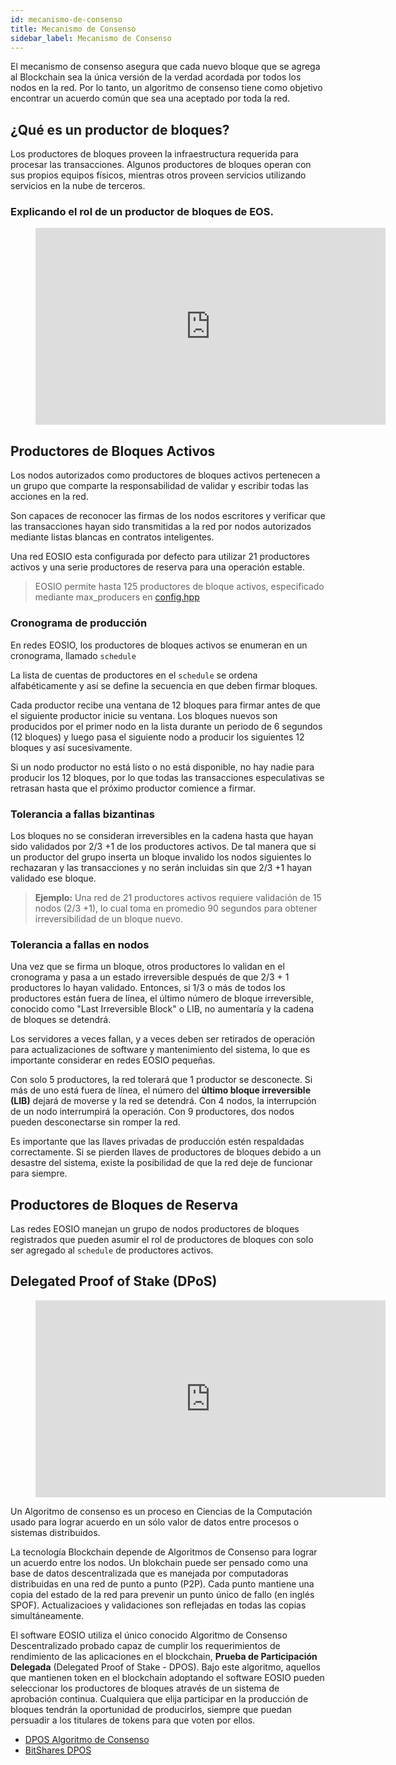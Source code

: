 ```yaml
---
id: mecanismo-de-consenso
title: Mecanismo de Consenso
sidebar_label: Mecanismo de Consenso
---
```


El mecanismo de consenso asegura que cada nuevo bloque que se agrega al Blockchain sea la única versión de la verdad acordada por todos los nodos en la red. Por lo tanto, un algoritmo de consenso tiene como objetivo encontrar un acuerdo común que sea una aceptado por toda la red.


## ¿Qué es un productor de bloques?

Los productores de bloques proveen la infraestructura requerida para procesar las transacciones. Algunos productores de bloques operan con sus propios equipos físicos, mientras otros proveen servicios utilizando servicios en la nube de terceros.

### Explicando el rol de un productor de bloques de EOS.

<figure class="video_container">
  <iframe width="560" height="315" src="https://www.youtube.com/embed/YLt5uexD9gg" frameborder="0" allowfullscreen="true"> </iframe>
</figure>


## Productores de Bloques Activos

Los nodos autorizados como productores de bloques activos pertenecen a un grupo que comparte la responsabilidad de validar y escribir todas las acciones en la red.

Son capaces de reconocer las firmas de los nodos escritores y verificar que las transacciones hayan sido transmitidas a la red por nodos autorizados mediante listas blancas en contratos inteligentes.

Una red EOSIO esta configurada por defecto para utilizar 21 productores activos y una serie productores de reserva para una operación estable.


>EOSIO permite hasta 125 productores de bloque activos, especificado mediante max_producers en [config.hpp](https://github.com/EOSIO/eos/blob/master/libraries/chain/include/eosio/chain/config.hpp#L106)

### Cronograma de producción

En redes EOSIO, los productores de bloques activos se enumeran en un cronograma, llamado `schedule`

La lista de cuentas de productores en el `schedule` se ordena alfabéticamente y así se define la secuencia en que deben firmar bloques.

Cada productor recibe una ventana de 12 bloques para firmar antes de que el siguiente productor inicie su ventana. Los bloques nuevos son producidos por el primer nodo en la lista durante un periodo de 6 segundos (12 bloques) y luego pasa el siguiente nodo a producir los siguientes 12 bloques y así sucesivamente.

Si un nodo productor no está listo o no está disponible, no hay nadie para producir los 12 bloques, por lo que todas las transacciones especulativas se retrasan hasta que el próximo productor comience a firmar.

### Tolerancia a fallas bizantinas

Los bloques no se consideran irreversibles en la cadena hasta que hayan sido validados por 2/3 +1 de los productores activos. De tal manera que si un productor del grupo inserta un bloque invalido los nodos siguientes lo rechazaran y las transacciones y no serán incluidas sin que 2/3 +1 hayan validado ese bloque.

>**Ejemplo:** Una red de 21 productores activos requiere validación de 15 nodos (2/3 +1), lo cual toma en promedio 90 segundos para obtener irreversibilidad de un bloque nuevo.

### Tolerancia a fallas en nodos

Una vez que se firma un bloque, otros productores lo validan en el cronograma y pasa a un estado irreversible después de que 2/3 + 1 productores lo hayan validado. Entonces, si 1/3 o más de todos los productores están fuera de línea, el último número de bloque irreversible, conocido como "Last Irreversible Block" o LIB, no aumentaría y la cadena de bloques se detendrá.

Los servidores a veces fallan, y a veces deben ser retirados de operación para actualizaciones de software y mantenimiento del sistema, lo que es importante considerar en redes EOSIO pequeñas.

Con solo 5 productores, la red tolerará que 1 productor se desconecte. Si más de uno está fuera de línea, el número del **último bloque irreversible (LIB)** dejará de moverse y la red se detendrá. Con 4 nodos, la interrupción de un nodo interrumpirá la operación. Con 9 productores, dos nodos pueden desconectarse sin romper la red.

Es importante que las llaves privadas de producción estén respaldadas correctamente. Si se pierden llaves de productores de bloques debido a un desastre del sistema, existe la posibilidad de que la red deje de funcionar para siempre.

## Productores de Bloques de Reserva

Las redes EOSIO manejan un grupo de nodos productores de bloques registrados que pueden asumir el rol de productores de bloques con solo ser agregado al `schedule` de productores activos.

## Delegated Proof of Stake (DPoS)

<figure class="video_container">
  <iframe width="560" height="315" src="https://www.youtube.com/embed/OVKAOwzAwHI" frameborder="0" allowfullscreen="true"> </iframe>
</figure>

Un Algoritmo de consenso es un proceso en Ciencias de la Computación usado para lograr acuerdo en un sólo valor de datos entre procesos o sistemas distribuidos.

La tecnología Blockchain depende de Algoritmos de Consenso para lograr un acuerdo entre los nodos. Un blokchain puede ser pensado como una base de datos descentralizada que es manejada por computadoras distribuidas en una red de punto a punto (P2P). Cada punto mantiene una copia del estado de la red para prevenir un punto único de fallo (en inglés SPOF). Actualizacioes y validaciones son reflejadas en todas las copias simultáneamente.

El software EOSIO utiliza el único conocido Algoritmo de Consenso Descentralizado probado capaz de cumplir los requerimientos de rendimiento de las aplicaciones en el blockchain, **Prueba de Participación Delegada** (Delegated Proof of Stake - DPOS). Bajo este algoritmo, aquellos que mantienen token en el blockchain adoptando el software EOSIO pueden seleccionar los productores de bloques através de un sistema de aprobación continua. Cualquiera que elija participar en la producción de bloques tendrán la oportunidad de producirlos, siempre que puedan persuadir a los titulares de tokens para que voten por ellos.

 - [DPOS Algoritmo de Consenso](https://steemit.com/dpos/@dantheman/dpos-consensus-algorithm-this-missing-white-paper)
 - [BitShares DPOS](https://bitshares.org/technology/delegated-proof-of-stake-consensus/)
